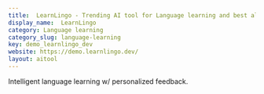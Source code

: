 ```yaml
---
title:  LearnLingo - Trending AI tool for Language learning and best alternatives
display_name:  LearnLingo
category: Language learning
category_slug: language-learning
key: demo_learnlingo_dev
website: https://demo.learnlingo.dev/
layout: aitool
---
```


Intelligent language learning w/ personalized feedback.
